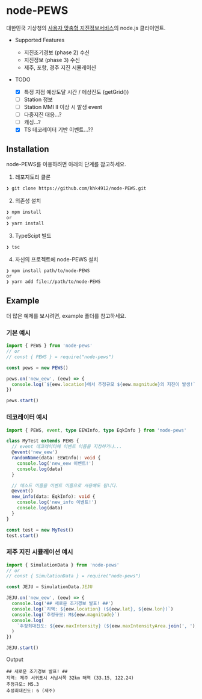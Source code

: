 # node-PEWS

대한민국 기상청의 [사용자 맞춤형 지진정보서비스](https://www.weather.go.kr/pews/)의 node.js 클라이언트.

- Supported Features

  - 지진조기경보 (phase 2) 수신
  - 지진정보 (phase 3) 수신
  - 제주, 포항, 경주 지진 시뮬레이션

- TODO

  - [x] 특정 지점 예상도달 시간 / 에상진도 (getGrid())
  - [ ] Station 정보
  - [ ] Station MMI II 이상 시 발생 event
  - [ ] 다중지진 대응...?
  - [ ] 캐싱...?
  - [x] TS 데코레이터 기반 이벤트...??

## Installation

node-PEWS를 이용하려면 아래의 단계를 참고하세요.

1. 레포지토리 클론

```bash
❯ git clone https://github.com/khk4912/node-PEWS.git
```

2. 의존성 설치

```bash
❯ npm install
or
❯ yarn install
```

3. TypeScipt 빌드

```bash
❯ tsc
```

4. 자신의 프로젝트에 node-PEWS 설치

```bash
❯ npm install path/to/node-PEWS
or
❯ yarn add file://path/to/node-PEWS
```

## Example

더 많은 예제를 보시려면, example 폴더를 참고하세요.

### 기본 예시

```typescript
import { PEWS } from 'node-pews'
// or
// const { PEWS } = require("node-pews")

const pews = new PEWS()

pews.on('new_eew', (eew) => {
  console.log(`${eew.location}에서 추정규모 ${eew.magnitude}의 지진이 발생!`)
})

pews.start()
```

### 데코레이터 예시

```typescript
import { PEWS, event, type EEWInfo, type EqkInfo } from 'node-pews'

class MyTest extends PEWS {
  // event 데코레이터에 이벤트 이름을 지정하거나...
  @event('new_eew')
  randomName(data: EEWInfo): void {
    console.log('new_eew 이벤트!')
    console.log(data)
  }

  // 메소드 이름을 이벤트 이름으로 사용해도 됩니다.
  @event()
  new_info(data: EqkInfo): void {
    console.log('new_info 이벤트!')
    console.log(data)
  }
}

const test = new MyTest()
test.start()
```

### 제주 지진 시뮬레이션 예시

```typescript
import { SimulationData } from 'node-pews'
// or
// const { SimulationData } = require("node-pews")

const JEJU = SimulationData.JEJU

JEJU.on('new_eew', (eew) => {
  console.log('## 새로운 조기경보 발표! ##')
  console.log(`지역: ${eew.location} (${eew.lat}, ${eew.lon})`)
  console.log(`추정규모: M${eew.magnitude}`)
  console.log(
    `추정최대진도: ${eew.maxIntensity} (${eew.maxIntensityArea.join(', ')})`,
  )
})

JEJU.start()
```

Output

```
## 새로운 조기경보 발표! ##
지역: 제주 서귀포시 서남서쪽 32km 해역 (33.15, 122.24)
추정규모: M5.3
추정최대진도: 6 (제주)
```
